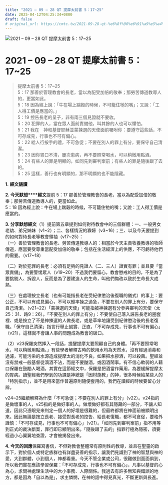 ```yaml
---
title: "2021 – 09 – 28 QT 提摩太前書 5：17~25"
date: 2025-04-12T04:25:34+0800
draft: false
# original_url: https://cmtc.tw/2021-09-28-qt-%e6%8f%90%e6%91%a9%e5%a4%aa%e5%89%8d%e6%9b%b8-5%ef%bc%9a1725
---
```


![2021 – 09 – 28 QT 提摩太前書 5：17\~25](/images/qt.jpg   "2021 – 09 – 28 QT 提摩太前書 5：17\~25")

# 2021 – 09 – 28 QT 提摩太前書 5：17\~25

> 提摩太前書 5：17\~25  
> 5：17 那善於管理教會的長老，當以為配受加倍的敬奉；那勞苦傳道教導人的，更當如此。  
> 5：18 因為經上說：「牛在場上踹穀的時候，不可籠住牠的嘴」；又說：「工人得工價是應當的。」  
> 5：19 控告長老的呈子，非有兩三個見證就不要收。  
> 5：20 犯罪的人，當在眾人面前責備他，叫其餘的人也可以懼怕。  
> 5：21 我在　神和基督耶穌並蒙揀選的天使面前囑咐你：要遵守這些話，不可存成見，行事也不可有偏心。  
> 5：22 給人行按手的禮，不可急促；不要在別人的罪上有分，要保守自己清潔。  
> 5：23 因你胃口不清，屢次患病，再不要照常喝水，可以稍微用點酒。  
> 5：24 有些人的罪是明顯的，如同先到審判案前；有些人的罪是隨後跟了去的。  
> 5：25 這樣，善行也有明顯的，那不明顯的也不能隱藏。

**1.** **經文誦讀**

**2. 今天默想****經文**提前 5：17 那善於管理教會的長老，當以為配受加倍的敬奉；那勞苦傳道教導人的，更當如此。  
5：18 因為經上說：牛在場上踹穀的時候，不可籠住牠的嘴；又說：工人得工價是應當的。

**3. 分享默想經文**（1）提前第五章提到如何對待教會中的三個群體：一、一般男女老幼、弟兄姊妹（v1\~2）；二、各樣情況的寡婦（v3\~16）；三、以及今天要提到的如何對待長老等教會領袖（v17\~25）：  
（一）善於管理教會的長老、勞苦傳道教導人的：相當於今天主責牧養教導的牧師傳道，應當要受尊重當配受加倍的敬奉；包括在生活經濟上的供應，不可虧待他們的需要。（v17\~18）

（二）對於犯罪的長老：必須有足夠的見證人（二、三人）證實有罪；並且要「當眾責備」，為要警惕眾人（v19\~20）不過我們要留心，教會懲戒的目的，不是為了要挑剔人、拆毀人，反而是為了要建造人的生命，叫他們悔改以致於生命長大成熟。

（三）在處理按立長老（也有可能指長老在受紀律懲治後復職的儀式）的事上：要公正，不可以有成見偏心，不可以輕率操之過急，不要在別人的罪上有分，要保守自己清潔。（v21\~22）「蒙揀選的天使」可能指被神揀選有分參與審判的天使（太25：31、路9：26）。「不要在別人的罪上有分」：不要使自己落入誣告長老的圈套裡、或是按立了不是神揀選的人做長老，或是草率地讓受到紀律懲治後的長老復職。「保守自己清潔」指言行舉止誠實、正直，「不可存成見，行事也不可有偏心」（v21），這樣就不會讓人事的問題成為教會的破口。

（2）v23保羅突然挿入一段話，提醒提摩太要照顧自己的身體。「再不要照常喝水，可以稍微用點酒。」有些學者解釋古時的飲用水均為天然水，沒有經過消毒和過濾，可能污染的水源造成提摩太的消化不良，如果把水摻酒，可以殺菌。聖經並沒有禁戒一般基督徒滴酒不沾，而是不要酗酒，或因酒鬧事。有不信心軟弱的人藉口保羅在鼓勵人喝酒，其實在這節經文中，保羅是把酒當作藥用，為要緩解提摩太的胃病。讀聖經我們學到的功課是神總是「因材施教」的神，很多時候給某些人的「特別指示」，並不是用來當作普遍原則隨便套用的，我們在讀經的時候要留心分辨。

v24\~25繼續解釋為什麼「不可急促；不要在別人的罪上有分」（v22）。v24指的是做壞事的人，v25指的是做好事的人。做壞做好都有其隱藏的一部分，不讓人知道，因此只憑眼見來判定一個人的好壞是很難的，但最終都將在神面前被顯明出來。因此無論是按立長老、接受對長老的控告、給長老復職，都不可倉促，要格外謹慎：「不可存成見，行事也不可有偏心」（v21）。「如同先到審判案前」指不用等到正式的裁決斷案，罪行即已顯明出來。「隨後跟了去的」指罪行極為隱密，須要經過小心翼翼地查證，才會被揭發出來。

**4. 今天的回應**保羅寫書信，不但對教會整體常有原則性的教導，並且在聖靈的啟示下，對於個人或特定族群也有詳盡妥善的指示，讓我們見識到了神的智慧與神的愛，大到群體，小到個人，神都看重。今天不管企業或公司，很難做到面面俱到，所以我們實在應該學習保羅：「不可存成見，行事也不可有偏心」，凡事以基督的心為心，求問神處理生活中的大小事務、人際關係。我過去有許多無知與錯誤的地方，都是因為「自以為是」，求主憐憫，在神的話中得見真光，不斷更新與長進。